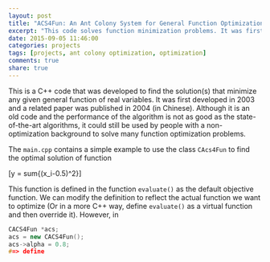 ```yaml
---
layout: post
title: "ACS4Fun: An Ant Colony System for General Function Optimization"
excerpt: "This code solves function minimization problems. It was first wrote in 2003 with some minor updates."
date: 2015-09-05 11:46:00
categories: projects
tags: [projects, ant colony optimization, optimization]
comments: true
share: true
---
```


This is a C++ code that was developed to find the solution(s) that minimize any given general function of real variables. It was first developed in 2003 and a related paper was published in 2004 (in Chinese). Although it is an old code and the performance of the algorithm is not as good as the state-of-the-art algorithms, it could still be used by people with a non-optimization background to solve many function optimization problems.

The `main.cpp` contains a simple example to use the class `CAcs4Fun` to find the optimal solution of function

\[y = sum{(x_i-0.5)^2}\]

This function is defined in the function `evaluate()` as the default objective function. We can modify the definition to reflect the actual function we want to optimize (Or in a more C++ way, define `evaluate()` as a virtual function and then override it). However, in 

~~~ C++
CACS4Fun *acs;
acs = new CACS4Fun();
acs->alpha = 0.8;
#=> define
~~~

